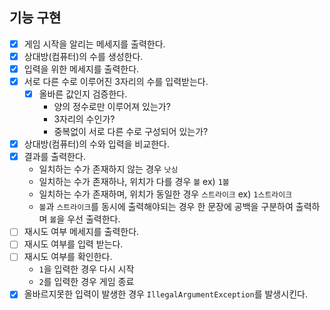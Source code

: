 ## 기능 구현

- [x] 게임 시작을 알리는 메세지를 출력한다.
- [x] 상대방(컴퓨터)의 수를 생성한다.
- [x] 입력을 위한 메세지를 출력한다.
- [x] 서로 다른 수로 이루어진 3자리의 수를 입력받는다.
    - [x] 올바른 값인지 검증한다.
        - 양의 정수로만 이루어져 있는가?
        - 3자리의 수인가?
        - 중복없이 서로 다른 수로 구성되어 있는가?
- [x] 상대방(컴퓨터)의 수와 입력을 비교한다.
- [x] 결과를 출력한다.
    - 일치하는 수가 존재하지 않는 경우 `낫싱`
    - 일치하는 수가 존재하나, 위치가 다를 경우 `볼` ex) `1볼`
    - 일치하는 수가 존재하며, 위치가 동일한 경우 `스트라이크` ex) `1스트라이크`
    - `볼`과 `스트라이크`를 동시에 출력해야되는 경우 한 문장에 공백을 구분하여 출력하며 `볼`을 우선 출력한다.
- [ ] 재시도 여부 메세지를 출력한다.
- [ ] 재시도 여부를 입력 받는다.
- [ ] 재시도 여부를 확인한다.
    - `1`을 입력한 경우 다시 시작
    - `2`를 입력한 경우 게임 종료
-[x] 올바르지못한 입력이 발생한 경우 `IllegalArgumentException`를 발생시킨다.